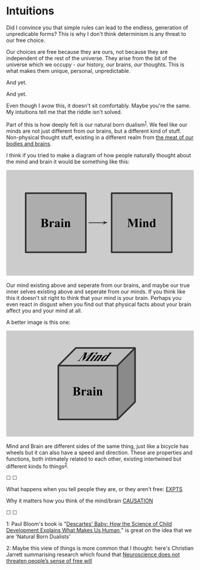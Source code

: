 # Intuitions

Did I convince you that simple rules can lead to the endless, generation of unpredicable forms? This is why I don't think determinism is any threat to our free choice.

Our choices are free because they are ours, not because they are independent of the rest of the universe. They arise from the bit of the universe which we occupy - *our* history, *our* brains, *our* thoughts. This is what makes them unique, personal, unpredictable. 

And yet. 

And yet.

Even though I avow this, it doesn't sit comfortably. Maybe you're the same. My intuitions tell me that the riddle isn't solved. 

Part of this is how deeply felt is our natural born dualism<sup>[1](#footnote1)</sup>. We feel like our minds are not just different from our brains, but a different kind of stuff. Non-physical thought stuff, existing in a different realm from [the meat of our bodies and brains](https://mindhacks.com/2011/07/07/theyre-made-out-of-meat/).

I think if you tried to make a diagram of how people naturally thought about the mind and brain it would be something like this:

![](squares.png)

Our mind existing above and seperate from our brains, and maybe our true inner selves existing above and seperate from our minds. If you think like this it doesn't sit right to think that your mind is your brain. Perhaps you even react in disgust when you find out that physical facts about your brain affect you and your mind at all.

A better image is this one:

![](cube.png)

Mind and Brain are different sides of the same thing, just like a bicycle has wheels but it can also have a speed and direction. These are properties and functions, both intimately related to each other, existing intertwined but different kinds fo things<sup>[2](#footnote2)</sup>.


&#9744; &#9744;

What happens when you tell people they are, or they aren't free: [EXPTS](https://twitter.com/intent/tweet?text=@ChoiceEngine%20EXPTS)

Why it matters how you think of the mind/brain [CAUSATION](https://twitter.com/intent/tweet?text=@ChoiceEngine%20CAUSATION)

&#9744; &#9744;

<a name="footnote1">1</a>: Paul Bloom's book is "[Descartes' Baby: How the Science of Child Development Explains What Makes Us Human ](https://www.goodreads.com/book/show/225880.Descartes_Baby)" is great on the idea that we are 'Natural Born Dualists'

<a name="footnote2">2</a>: Maybe this view of things is more common that I thought: here's Christian Jarrett summarising research which found that [Neuroscience does not threaten people’s sense of free will](https://digest.bps.org.uk/2014/09/23/neuroscience-does-not-threaten-peoples-sense-of-free-will/)
